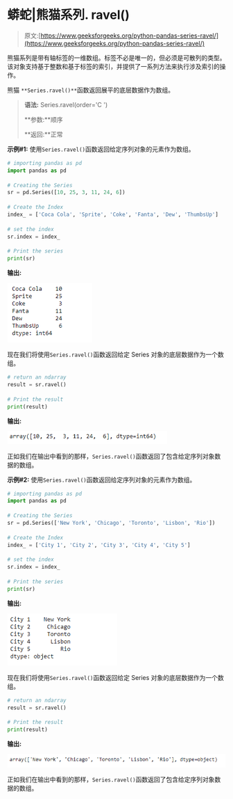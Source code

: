 # 蟒蛇|熊猫系列. ravel()

> 原文:[https://www.geeksforgeeks.org/python-pandas-series-ravel/](https://www.geeksforgeeks.org/python-pandas-series-ravel/)

熊猫系列是带有轴标签的一维数组。标签不必是唯一的，但必须是可散列的类型。该对象支持基于整数和基于标签的索引，并提供了一系列方法来执行涉及索引的操作。

熊猫 `**Series.ravel()**`函数返回展平的底层数据作为数组。

> **语法:** Series.ravel(order='C ')
> 
> **参数:**顺序
> 
> **返回:**正常

**示例#1:** 使用`Series.ravel()`函数返回给定序列对象的元素作为数组。

```py
# importing pandas as pd
import pandas as pd

# Creating the Series
sr = pd.Series([10, 25, 3, 11, 24, 6])

# Create the Index
index_ = ['Coca Cola', 'Sprite', 'Coke', 'Fanta', 'Dew', 'ThumbsUp']

# set the index
sr.index = index_

# Print the series
print(sr)
```

**输出:**

![](img/dab04769c1239f7411b50876f1fa5e58.png)

现在我们将使用`Series.ravel()`函数返回给定 Series 对象的底层数据作为一个数组。

```py
# return an ndarray
result = sr.ravel()

# Print the result
print(result)
```

**输出:**

![](img/af7c83cf57cb49539de40f7908f37b2b.png)

正如我们在输出中看到的那样，`Series.ravel()`函数返回了包含给定序列对象数据的数组。

**示例#2:** 使用`Series.ravel()`函数返回给定序列对象的元素作为数组。

```py
# importing pandas as pd
import pandas as pd

# Creating the Series
sr = pd.Series(['New York', 'Chicago', 'Toronto', 'Lisbon', 'Rio'])

# Create the Index
index_ = ['City 1', 'City 2', 'City 3', 'City 4', 'City 5'] 

# set the index
sr.index = index_

# Print the series
print(sr)
```

**输出:**

![](img/989010cc1e8a5f94d058ab13cbd7286c.png)

现在我们将使用`Series.ravel()`函数返回给定 Series 对象的底层数据作为一个数组。

```py
# return an ndarray
result = sr.ravel()

# Print the result
print(result)
```

**输出:**

![](img/33d85a091294521a714b175b7c2fdc7b.png)

正如我们在输出中看到的那样，`Series.ravel()`函数返回了包含给定序列对象数据的数组。